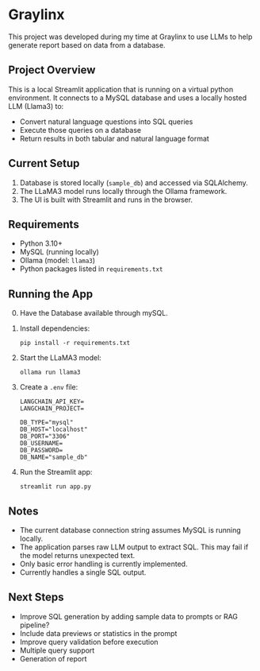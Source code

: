 # Graylinx

This project was developed during my time at Graylinx to use LLMs to help generate report based on data from a database.

## Project Overview

This is a local Streamlit application that is running on a virtual python environment. It connects to a MySQL database and uses a locally hosted LLM (Llama3) to:
- Convert natural language questions into SQL queries
- Execute those queries on a database
- Return results in both tabular and natural language format

## Current Setup

1. Database is stored locally (`sample_db`) and accessed via SQLAlchemy.
2. The LLaMA3 model runs locally through the Ollama framework.
3. The UI is built with Streamlit and runs in the browser.

## Requirements

- Python 3.10+
- MySQL (running locally)
- Ollama (model: `llama3`)
- Python packages listed in `requirements.txt`

## Running the App

0. Have the Database available through mySQL.

1. Install dependencies:
   ```
   pip install -r requirements.txt
   ```

2. Start the LLaMA3 model:
   ```
   ollama run llama3
   ```

3. Create a `.env` file:
   ```
   LANGCHAIN_API_KEY=
   LANGCHAIN_PROJECT=

   DB_TYPE="mysql"
   DB_HOST="localhost"
   DB_PORT="3306"
   DB_USERNAME=
   DB_PASSWORD=
   DB_NAME="sample_db"
   ```

4. Run the Streamlit app:
   ```
   streamlit run app.py
   ```

## Notes

- The current database connection string assumes MySQL is running locally.
- The application parses raw LLM output to extract SQL. This may fail if the model returns unexpected text.
- Only basic error handling is currently implemented.
- Currently handles a single SQL output.

## Next Steps

- Improve SQL generation by adding sample data to prompts or RAG pipeline?
- Include data previews or statistics in the prompt
- Improve query validation before execution
- Multiple query support
- Generation of report

